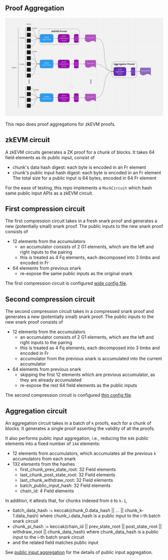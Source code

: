 Proof Aggregation
-----

![Architecture](./figures/architecture.png)

This repo does proof aggregations for zkEVM proofs.

## zkEVM circuit
A zkEVM circuits generates a ZK proof for a chunk of blocks. It takes 64 field elements as its public input, consist of 
- chunk's data hash digest: each byte is encoded in an Fr element
- chunk's public input hash digest: each byte is encoded in an Fr element
The total size for a public input is 64 bytes, encoded in 64 Fr element

For the ease of testing, this repo implements a `MockCircuit` which hash same public input APIs as a zkEVM circuit. 

## First compression circuit
The first compression circuit takes in a fresh snark proof and generates a new (potentially small) snark proof. 
The public inputs to the new snark proof consists of 
- 12 elements from the accumulators
    - an accumulator consists of 2 G1 elements, which are the left and right inputs to the pairing
    - this is treated as 4 Fq elements, each decomposed into 3 limbs and encoded in Fr  
- 64 elements from previous snark
    - re-expose the same public inputs as the original snark

The first compression circuit is configured [wide config file](./configs/compression_wide.config).

## Second compression circuit

The second compression circuit takes in a compressed snark proof and generates a new (potentially small) snark proof. 
The public inputs to the new snark proof consists of 
- 12 elements from the accumulators
    - an accumulator consists of 2 G1 elements, which are the left and right inputs to the pairing
    - this is treated as 4 Fq elements, each decomposed into 3 limbs and encoded in Fr  
    - accumulator from the previous snark is accumulated into the current accumulator
- 64 elements from previous snark
    - skipping the first 12 elements which are previous accumulator, as they are already accumulated
    - re-expose the rest 64 field elements as the public inputs 

The second compression circuit is configured [thin config file](./configs/compression_thin.config).

## Aggregation circuit
An aggregation circuit takes in a batch of `k` proofs, each for a chunk of blocks. 
It generates a single proof asserting the validity of all the proofs. 

It also performs public input aggregation, i.e., reducing the `64k` public elements  into a fixed number of `144` elements:
- 12 elements from accumulators, which accumulates all the previous `k` accumulators from each snark
- 132 elements from the hashes
    - first_chunk_prev_state_root: 32 Field elements
    - last_chunk_post_state_root: 32 Field elements
    - last_chunk_withdraw_root: 32 Field elements
    - batch_public_input_hash: 32 Field elements
    - chain_id: 4 Field elements

In addition, it attests that, for chunks indexed from `0` to `k-1`,
- batch_data_hash := keccak(chunk_0.data_hash || ... || chunk_k-1.data_hash) where chunk_i.data_hash is a public input to the i-th batch snark circuit
- chunk_pi_hash := keccak(chain_id || prev_state_root || post_state_root || withdraw_root || chunk_data_hash) where chunk_data_hash is a public input to the i-th batch snark circuit
- and the related field matches public input

See [public input aggregation](./src/proof_aggregation/public_input_aggregation.rs) for the details of public input aggregation.